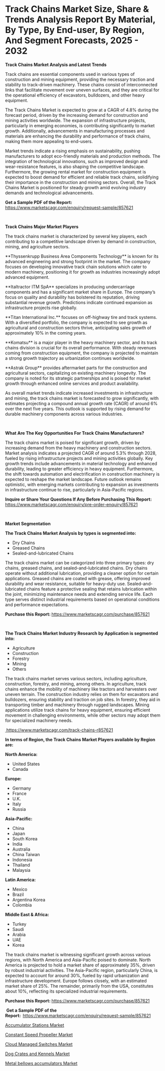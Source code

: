 <p><h1>Track Chains Market Size, Share & Trends Analysis Report By Material, By Type, By End-user, By Region, And Segment Forecasts, 2025 - 2032</h1></p><p><strong>Track Chains Market Analysis and Latest Trends</strong></p>
<p><p>Track chains are essential components used in various types of construction and mining equipment, providing the necessary traction and stability to track-driven machinery. These chains consist of interconnected links that facilitate movement over uneven surfaces, and they are critical for the operational efficiency of excavators, bulldozers, and other heavy equipment.</p><p>The Track Chains Market is expected to grow at a CAGR of 4.8% during the forecast period, driven by the increasing demand for construction and mining activities worldwide. The expansion of infrastructure projects, particularly in emerging economies, is contributing significantly to market growth. Additionally, advancements in manufacturing processes and materials are enhancing the durability and performance of track chains, making them more appealing to end-users.</p><p>Market trends indicate a rising emphasis on sustainability, pushing manufacturers to adopt eco-friendly materials and production methods. The integration of technological innovations, such as improved design and wear-resistance features, is also shaping the competitive landscape. Furthermore, the growing rental market for construction equipment is expected to boost demand for efficient and reliable track chains, solidifying their importance in the construction and mining sectors. Overall, the Track Chains Market is positioned for steady growth amid evolving industry demands and technological advancements.</p></p>
<p><strong>Get a Sample PDF of the Report:&nbsp;</strong> <a href="https://www.marketscagr.com/enquiry/request-sample/857621?utm_campaign=2187&utm_medium=2&utm_source=Github&utm_content=ia&utm_term=09042025&utm_id=track-chains">https://www.marketscagr.com/enquiry/request-sample/857621</a></p>
<p>&nbsp;</p>
<p><strong>Track Chains Major Market Players</strong></p>
<p><p>The track chains market is characterized by several key players, each contributing to a competitive landscape driven by demand in construction, mining, and agriculture sectors. </p><p>**Thyssenkrupp Business Area Components Technology** is known for its advanced engineering and strong footprint in the market. The company focuses on developing innovative track chain solutions which cater to modern machinery, positioning it for growth as industries increasingly adopt advanced equipment.</p><p>**Italtractor ITM SpA** specializes in producing undercarriage components and has a significant market share in Europe. The company’s focus on quality and durability has bolstered its reputation, driving substantial revenue growth. Predictions indicate continued expansion as infrastructure projects rise globally.</p><p>**Titan International Inc.** focuses on off-highway tire and track systems. With a diversified portfolio, the company is expected to see growth as agricultural and construction sectors thrive, anticipating sales growth of approximately 10% in the coming years.</p><p>**Komatsu** is a major player in the heavy machinery sector, and its track chains division is crucial for its overall performance. With steady revenues coming from construction equipment, the company is projected to maintain a strong growth trajectory as urbanization continues worldwide.</p><p>**Astrak Group** provides aftermarket parts for the construction and agricultural sectors, capitalizing on existing machinery longevity. The company is noted for its strategic partnerships and is poised for market growth through enhanced online services and product availability.</p><p>As overall market trends indicate increased investments in infrastructure and mining, the track chains market is forecasted to grow significantly, with estimates projecting a compound annual growth rate (CAGR) of around 6% over the next five years. This outlook is supported by rising demand for durable machinery components across various industries.</p></p>
<p>&nbsp;</p>
<p><strong>What Are The Key Opportunities For Track Chains Manufacturers?</strong></p>
<p><p>The track chains market is poised for significant growth, driven by increasing demand from the heavy machinery and construction sectors. Market analysis indicates a projected CAGR of around 5.3% through 2028, fueled by rising infrastructure projects and mining activities globally. Key growth trends include advancements in material technology and enhanced durability, leading to greater efficiency in heavy equipment. Furthermore, the shift towards automation and electrification in construction machinery is expected to reshape the market landscape. Future outlook remains optimistic, with emerging markets contributing to expansion as investments in infrastructure continue to rise, particularly in Asia-Pacific regions.</p></p>
<p><strong>Inquire or Share Your Questions If Any Before Purchasing This Report:</strong> <a href="https://www.marketscagr.com/enquiry/pre-order-enquiry/857621?utm_campaign=2187&utm_medium=2&utm_source=Github&utm_content=ia&utm_term=09042025&utm_id=track-chains">https://www.marketscagr.com/enquiry/pre-order-enquiry/857621</a></p>
<p>&nbsp;</p>
<p><strong>Market Segmentation</strong></p>
<p><strong>The Track Chains Market Analysis by types is segmented into:</strong></p>
<p><ul><li>Dry Chains</li><li>Greased Chains</li><li>Sealed-and-lubricated Chains</li></ul></p>
<p><p>The track chains market can be categorized into three primary types: dry chains, greased chains, and sealed-and-lubricated chains. Dry chains operate without additional lubrication, providing a cleaner option for certain applications. Greased chains are coated with grease, offering improved durability and wear resistance, suitable for heavy-duty use. Sealed-and-lubricated chains feature a protective sealing that retains lubrication within the joint, minimizing maintenance needs and extending service life. Each type serves distinct industrial requirements based on operational conditions and performance expectations.</p></p>
<p><strong>Purchase this Report:&nbsp;</strong><a href="https://www.marketscagr.com/purchase/857621?utm_campaign=2187&utm_medium=2&utm_source=Github&utm_content=ia&utm_term=09042025&utm_id=track-chains">https://www.marketscagr.com/purchase/857621</a></p>
<p>&nbsp;</p>
<p><strong>The Track Chains Market Industry Research by Application is segmented into:</strong></p>
<p><ul><li>Agriculture</li><li>Construction</li><li>Forestry</li><li>Mining</li><li>Others</li></ul></p>
<p><p>The track chains market serves various sectors, including agriculture, construction, forestry, and mining, among others. In agriculture, track chains enhance the mobility of machinery like tractors and harvesters over uneven terrain. The construction industry relies on them for excavators and bulldozers, ensuring stability and traction on job sites. In forestry, they aid in transporting timber and machinery through rugged landscapes. Mining applications utilize track chains for heavy equipment, ensuring efficient movement in challenging environments, while other sectors may adopt them for specialized machinery needs.</p></p>
<p><a href="https://www.marketscagr.com/track-chains-r857621?utm_campaign=2187&utm_medium=2&utm_source=Github&utm_content=ia&utm_term=09042025&utm_id=track-chains">&nbsp;https://www.marketscagr.com/track-chains-r857621</a></p>
<p><strong>In terms of Region, the Track Chains Market Players available by Region are:</strong></p>
<p>
    <p> <strong> North America: </strong>
        <ul>
            <li>United States</li>
            <li>Canada</li>
        </ul>
        </p> 
    <p> <strong> Europe: </strong>
        <ul>
            <li>Germany</li>
            <li>France</li>
            <li>U.K.</li>
            <li>Italy</li>
            <li>Russia</li>
        </ul>
        </p> 
    <p> <strong> Asia-Pacific: </strong>
        <ul>
            <li>China</li>
            <li>Japan</li>
            <li>South Korea</li>
            <li>India</li>
            <li>Australia</li>
            <li>China Taiwan</li>
            <li>Indonesia</li>
            <li>Thailand</li>
            <li>Malaysia</li>
        </ul>
        </p> 
    <p> <strong> Latin America: </strong>
        <ul>
            <li>Mexico</li>
            <li>Brazil</li>
            <li>Argentina Korea</li>
            <li>Colombia</li>
        </ul>
        </p> 
    <p> <strong> Middle East & Africa: </strong>
        <ul>
            <li>Turkey</li>
            <li>Saudi</li>
            <li>Arabia</li>
            <li>UAE</li>
            <li>Korea</li>
        </ul>
    </p>
    </p>
<p><p>The track chains market is witnessing significant growth across various regions, with North America and Asia-Pacific poised to dominate. North America is projected to hold a market share of approximately 35%, driven by robust industrial activities. The Asia-Pacific region, particularly China, is expected to account for around 30%, fueled by rapid urbanization and infrastructure development. Europe follows closely, with an estimated market share of 25%. The remainder, primarily from the USA, constitutes about 10%, reflecting its specialized industrial requirements.</p></p>
<p><strong>Purchase this Report: </strong><a href="https://www.marketscagr.com/purchase/857621?utm_campaign=2187&utm_medium=2&utm_source=Github&utm_content=ia&utm_term=09042025&utm_id=track-chains">https://www.marketscagr.com/purchase/857621</a></p>
<p>&nbsp;<strong>Get a Sample PDF of the Report:&nbsp;&nbsp;</strong><a href="https://www.marketscagr.com/enquiry/request-sample/857621?utm_campaign=2187&utm_medium=2&utm_source=Github&utm_content=ia&utm_term=09042025&utm_id=track-chains">https://www.marketscagr.com/enquiry/request-sample/857621</a></p>
<p><strong></strong></p>
<p><p><a href="https://github.com/parthplagaf6/Market-Research-Report-List-1/blob/main/accumulator-stations-market.md?utm_campaign=2187&utm_medium=2&utm_source=Github&utm_content=ia&utm_term=09042025&utm_id=track-chains">Accumulator Stations Market</a></p><p><a href="https://github.com/abararybar2x/Market-Research-Report-List-1/blob/main/constant-speed-propeller-market.md?utm_campaign=2187&utm_medium=2&utm_source=Github&utm_content=ia&utm_term=09042025&utm_id=track-chains">Constant Speed Propeller Market</a></p><p><a href="https://github.com/shamprenadw7/Market-Research-Report-List-1/blob/main/cloud-managed-switches-market.md?utm_campaign=2187&utm_medium=2&utm_source=Github&utm_content=ia&utm_term=09042025&utm_id=track-chains">Cloud Managed Switches Market</a></p><p><a href="https://github.com/gulaimolin/Market-Research-Report-List-7/blob/main/dog-crates-and-kennels-market.md?utm_campaign=2187&utm_medium=2&utm_source=Github&utm_content=ia&utm_term=09042025&utm_id=track-chains">Dog Crates and Kennels Market</a></p><p><a href="https://github.com/estaykaleslo/Market-Research-Report-List-1/blob/main/metal-bellows-accumulators-market.md?utm_campaign=2187&utm_medium=2&utm_source=Github&utm_content=ia&utm_term=09042025&utm_id=track-chains">Metal bellows accumulators Market</a></p></p>